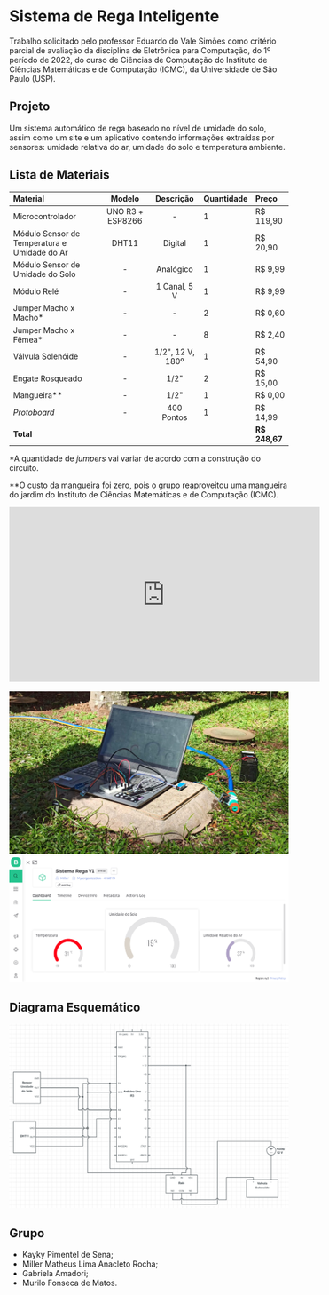 # **Sistema de Rega Inteligente**

Trabalho solicitado pelo professor Eduardo do Vale Simões como critério parcial de avaliação da disciplina de Eletrônica para Computação, do 1º período de 2022, do curso de Ciências de Computação do Instituto de Ciências Matemáticas e de Computação (ICMC), da Universidade de São Paulo (USP).

## **Projeto**

Um sistema automático de rega baseado no nível de umidade do solo, assim como um site e um aplicativo contendo informações extraídas por sensores: umidade relativa do ar, umidade do solo e temperatura ambiente.

## **Lista de Materiais**
|Material|Modelo|Descrição|Quantidade|Preço|
|:-------------|:-------------:|:-----:|:-----|:-----|
|Microcontrolador|UNO R3 + ESP8266|-|1|R$ 119,90|
|Módulo Sensor de Temperatura e Umidade do Ar|DHT11|Digital|1|R$ 20,90|
|Módulo Sensor de Umidade do Solo|-|Analógico|1|R$ 9,99|
|Módulo Relé|-|1 Canal, 5 V|1|R$ 9,99|
|Jumper Macho x Macho*|-|-|2|R$ 0,60|
|Jumper Macho x Fêmea*|-|-|8|R$ 2,40|
|Válvula Solenóide|-|1/2", 12 V, 180º|1|R$ 54,90|
|Engate Rosqueado|-|1/2"|2|R$ 15,00|
|Mangueira**|-|1/2"|1|R$ 0,00|
|*Protoboard*|-|400 Pontos|1|R$ 14,99|
|**Total**||||**R$ 248,67**|

*A quantidade de *jumpers* vai variar de acordo com a construção do circuito.

**O custo da mangueira foi zero, pois o grupo reaproveitou uma mangueira do jardim do Instituto de Ciências Matemáticas e de Computação (ICMC).

<iframe width="560" height="315" src="https://www.youtube.com/embed/MQpC46KNnUE" title="YouTube video player" frameborder="0" allow="accelerometer; autoplay; clipboard-write; encrypted-media; gyroscope; picture-in-picture" allowfullscreen></iframe>

![](Imagens/1.jpeg)
![](Imagens/Blynk.png)

## **Diagrama Esquemático**

![](Imagens/Conex%C3%B5es.png)

## **Grupo**
* Kayky Pimentel de Sena;
* Miller Matheus Lima Anacleto Rocha;
* Gabriela Amadori;
* Murilo Fonseca de Matos.
